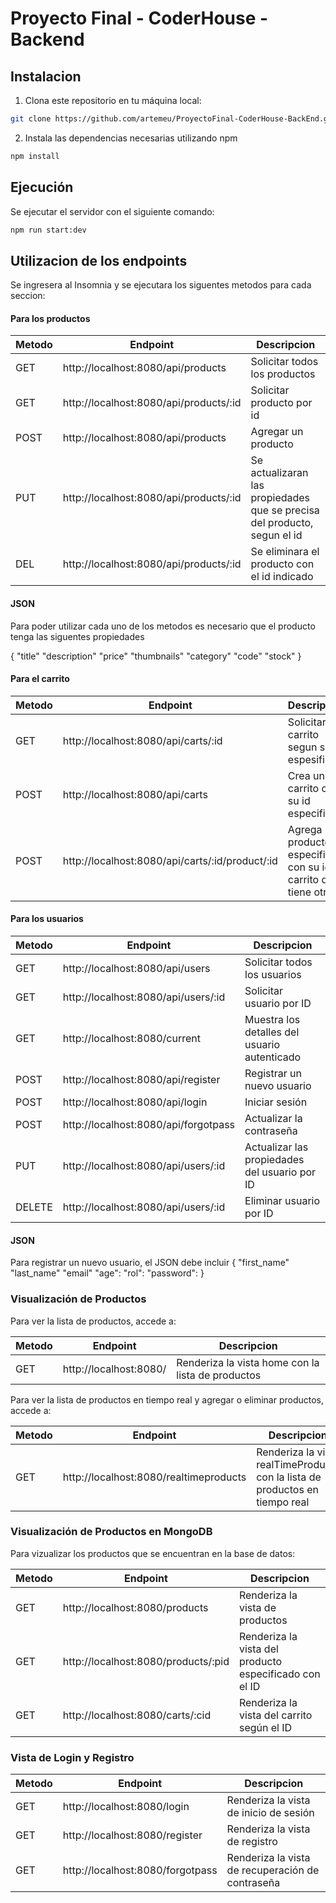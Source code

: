 # Proyecto Final - CoderHouse - Backend

## Instalacion

1. Clona este repositorio en tu máquina local:

```sh
git clone https://github.com/artemeu/ProyectoFinal-CoderHouse-BackEnd.git
```

2. Instala las dependencias necesarias utilizando npm

```sh
npm install
```

## Ejecución

Se ejecutar el servidor con el siguiente comando:

```sh
npm run start:dev
```

## Utilizacion de los endpoints

Se ingresera al Insomnia y se ejecutara los siguentes metodos para cada seccion:

#### Para los productos

| Metodo | Endpoint                               | Descripcion                                                              |
| ------ | -------------------------------------- | ------------------------------------------------------------------------ |
| GET    | http://localhost:8080/api/products     | Solicitar todos los productos                                            |
| GET    | http://localhost:8080/api/products/:id | Solicitar producto por id                                                |
| POST   | http://localhost:8080/api/products     | Agregar un producto                                                      |
| PUT    | http://localhost:8080/api/products/:id | Se actualizaran las propiedades que se precisa del producto, segun el id |
| DEL    | http://localhost:8080/api/products/:id | Se eliminara el producto con el id indicado                              |

#### JSON

Para poder utilizar cada uno de los metodos es necesario que el producto tenga las siguentes propiedades

{
"title"
"description"
"price"
"thumbnails"
"category"
"code"
"stock"
}

#### Para el carrito

| Metodo | Endpoint                                        | Descripcion                                                          |
| ------ | ----------------------------------------------- | -------------------------------------------------------------------- |
| GET    | http://localhost:8080/api/carts/:id             | Solicitar el carrito segun su id espesifico                          |
| POST   | http://localhost:8080/api/carts                 | Crea un carrito con su id especifico                                 |
| POST   | http://localhost:8080/api/carts/:id/product/:id | Agrega un producto especifico con su id al carrito que tiene otro id |

#### Para los usuarios

| Metodo | Endpoint                             | Descripcion                                   |
| ------ | ------------------------------------ | --------------------------------------------- |
| GET    | http://localhost:8080/api/users      | Solicitar todos los usuarios                  |
| GET    | http://localhost:8080/api/users/:id  | Solicitar usuario por ID                      |
| GET    | http://localhost:8080/current        | Muestra los detalles del usuario autenticado  |
| POST   | http://localhost:8080/api/register   | Registrar un nuevo usuario                    |
| POST   | http://localhost:8080/api/login      | Iniciar sesión                                |
| POST   | http://localhost:8080/api/forgotpass | Actualizar la contraseña                      |
| PUT    | http://localhost:8080/api/users/:id  | Actualizar las propiedades del usuario por ID |
| DELETE | http://localhost:8080/api/users/:id  | Eliminar usuario por ID                       |

#### JSON

Para registrar un nuevo usuario, el JSON debe incluir
{
"first_name"
"last_name"
"email"
"age":
"rol":
"password":
}

### Visualización de Productos

Para ver la lista de productos, accede a:

| Metodo | Endpoint               | Descripcion                                       |
| ------ | ---------------------- | ------------------------------------------------- |
| GET    | http://localhost:8080/ | Renderiza la vista home con la lista de productos |

Para ver la lista de productos en tiempo real y agregar o eliminar productos, accede a:

| Metodo | Endpoint                               | Descripcion                                                                  |
| ------ | -------------------------------------- | ---------------------------------------------------------------------------- |
| GET    | http://localhost:8080/realtimeproducts | Renderiza la vista realTimeProducts con la lista de productos en tiempo real |

### Visualización de Productos en MongoDB

Para vizualizar los productos que se encuentran en la base de datos:

| Metodo | Endpoint                            | Descripcion                                            |
| ------ | ----------------------------------- | ------------------------------------------------------ |
| GET    | http://localhost:8080/products      | Renderiza la vista de productos                        |
| GET    | http://localhost:8080/products/:pid | Renderiza la vista del producto especificado con el ID |
| GET    | http://localhost:8080/carts/:cid    | Renderiza la vista del carrito según el ID             |

### Vista de Login y Registro

| Metodo | Endpoint                         | Descripcion                                      |
| ------ | -------------------------------- | ------------------------------------------------ |
| GET    | http://localhost:8080/login      | Renderiza la vista de inicio de sesión           |
| GET    | http://localhost:8080/register   | Renderiza la vista de registro                   |
| GET    | http://localhost:8080/forgotpass | Renderiza la vista de recuperación de contraseña |

